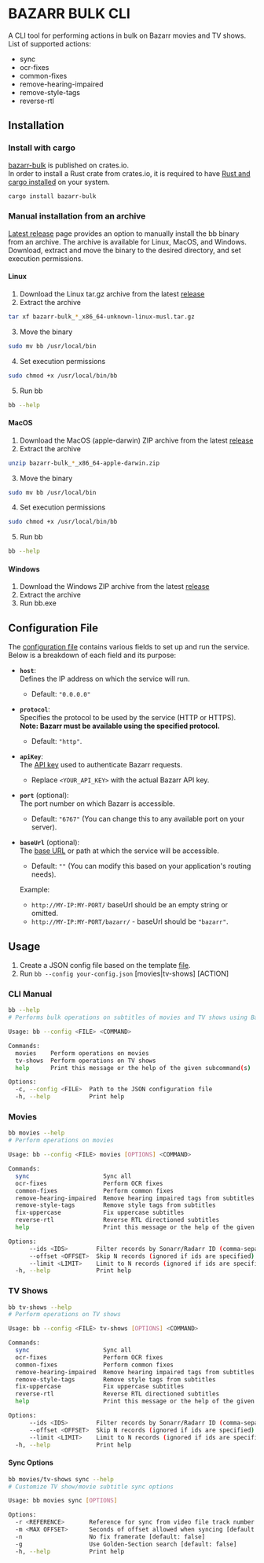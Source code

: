 # BAZARR BULK CLI

A CLI tool for performing actions in bulk on Bazarr movies and TV shows.  
List of supported actions:

- sync
- ocr-fixes
- common-fixes
- remove-hearing-impaired
- remove-style-tags
- reverse-rtl

## Installation

### Install with cargo

[bazarr-bulk](https://crates.io/crates/bazarr-bulk) is published on crates.io.  
In order to install a Rust crate from crates.io, it is required to have [Rust and cargo installed](https://doc.rust-lang.org/cargo/getting-started/installation.html) on your system.

```sh
cargo install bazarr-bulk
```

### Manual installation from an archive

[Latest release](https://github.com/mateoradman/bazarr-bulk/releases/latest) page provides an option to manually install the bb binary from an archive. The archive is available for Linux, MacOS, and Windows.  
Download, extract and move the binary to the desired directory, and set execution permissions.

#### Linux

1. Download the Linux tar.gz archive from the latest [release](https://github.com/mateoradman/bazarr-bulk/releases/latest)
2. Extract the archive

```sh
tar xf bazarr-bulk_*_x86_64-unknown-linux-musl.tar.gz
```

3. Move the binary

```sh
sudo mv bb /usr/local/bin
```

4. Set execution permissions

```sh
sudo chmod +x /usr/local/bin/bb
```

5. Run bb

```sh
bb --help
```

#### MacOS

1. Download the MacOS (apple-darwin) ZIP archive from the latest [release](https://github.com/mateoradman/bazarr-bulk/releases/latest)
2. Extract the archive

```sh
unzip bazarr-bulk_*_x86_64-apple-darwin.zip
```

3. Move the binary

```sh
sudo mv bb /usr/local/bin
```

4. Set execution permissions

```sh
sudo chmod +x /usr/local/bin/bb
```

5. Run bb

```sh
bb --help
```

#### Windows

1. Download the Windows ZIP archive from the latest [release](https://github.com/mateoradman/bazarr-bulk/releases/latest)
2. Extract the archive
3. Run bb.exe

## Configuration File

The [configuration file](./examples/config.json) contains various fields to set up and run the service. Below is a breakdown of each field and its purpose:

- **`host`**:  
  Defines the IP address on which the service will run.

  - Default: `"0.0.0.0"`

- **`protocol`**:  
  Specifies the protocol to be used by the service (HTTP or HTTPS). **Note: Bazarr must be available using the specified protocol.**

  - Default: `"http"`.

- **`apiKey`**:  
  The [API key](https://wiki.bazarr.media/Additional-Configuration/Webhooks/#where-can-i-find-the-bazarr-api-key) used to authenticate Bazarr requests.

  - Replace `<YOUR_API_KEY>` with the actual Bazarr API key.

- **`port`** (optional):  
  The port number on which Bazarr is accessible.

  - Default: `"6767"` (You can change this to any available port on your server).

- **`baseUrl`** (optional):  
  The [base URL](https://wiki.bazarr.media/Additional-Configuration/Settings/#url-base) or path at which the service will be accessible.

  - Default: `""` (You can modify this based on your application's routing needs).

  Example:

  - `http://MY-IP:MY-PORT/` baseUrl should be an empty string or omitted.
  - `http://MY-IP:MY-PORT/bazarr/` - baseUrl should be `"bazarr"`.

## Usage

1. Create a JSON config file based on the template [file](./examples/config.json).
2. Run `bb --config your-config.json` [movies|tv-shows] [ACTION]

### CLI Manual

```bash
bb --help
# Performs bulk operations on subtitles of movies and TV shows using Bazarr's API

Usage: bb --config <FILE> <COMMAND>

Commands:
  movies    Perform operations on movies
  tv-shows  Perform operations on TV shows
  help      Print this message or the help of the given subcommand(s)

Options:
  -c, --config <FILE>  Path to the JSON configuration file
  -h, --help           Print help
```

### Movies

```bash
bb movies --help
# Perform operations on movies

Usage: bb --config <FILE> movies [OPTIONS] <COMMAND>

Commands:
  sync                     Sync all
  ocr-fixes                Perform OCR fixes
  common-fixes             Perform common fixes
  remove-hearing-impaired  Remove hearing impaired tags from subtitles
  remove-style-tags        Remove style tags from subtitles
  fix-uppercase            Fix uppercase subtitles
  reverse-rtl              Reverse RTL directioned subtitles
  help                     Print this message or the help of the given subcommand(s)

Options:
      --ids <IDS>        Filter records by Sonarr/Radarr ID (comma-separated)
      --offset <OFFSET>  Skip N records (ignored if ids are specified) [default: skip none] [default: 0]
      --limit <LIMIT>    Limit to N records (ignored if ids are specified) [default: unlimited]
  -h, --help             Print help
```

### TV Shows

```bash
bb tv-shows --help
# Perform operations on TV shows

Usage: bb --config <FILE> tv-shows [OPTIONS] <COMMAND>

Commands:
  sync                     Sync all
  ocr-fixes                Perform OCR fixes
  common-fixes             Perform common fixes
  remove-hearing-impaired  Remove hearing impaired tags from subtitles
  remove-style-tags        Remove style tags from subtitles
  fix-uppercase            Fix uppercase subtitles
  reverse-rtl              Reverse RTL directioned subtitles
  help                     Print this message or the help of the given subcommand(s)

Options:
      --ids <IDS>        Filter records by Sonarr/Radarr ID (comma-separated)
      --offset <OFFSET>  Skip N records (ignored if ids are specified) [default: skip none] [default: 0]
      --limit <LIMIT>    Limit to N records (ignored if ids are specified) [default: unlimited]
  -h, --help             Print help
```

#### Sync Options

```bash
bb movies/tv-shows sync --help
# Customize TV show/movie subtitle sync options

Usage: bb movies sync [OPTIONS]

Options:
  -r <REFERENCE>       Reference for sync from video file track number (a:0), subtitle (s:0), or some subtitles file path
  -m <MAX OFFSET>      Seconds of offset allowed when syncing [default: null]
  -n                   No fix framerate [default: false]
  -g                   Use Golden-Section search [default: false]
  -h, --help           Print help
```

